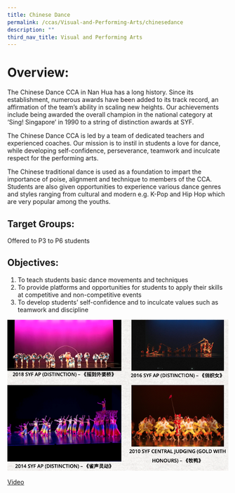 ```yaml
---
title: Chinese Dance
permalink: /ccas/Visual-and-Performing-Arts/chinesedance
description: ""
third_nav_title: Visual and Performing Arts
---
```

# Overview:

The Chinese Dance CCA in Nan Hua has a long history. Since its establishment, numerous awards have been added to its track record, an affirmation of the team’s ability in scaling new heights. Our achievements include being awarded the overall champion in the national category at ‘Sing! Singapore’ in 1990 to a string of distinction awards at SYF.

The Chinese Dance CCA is led by a team of dedicated teachers and experienced coaches. Our mission is to instil in students a love for dance, while developing self-confidence, perseverance, teamwork and inculcate respect for the performing arts.

The Chinese traditional dance is used as a foundation to impart the importance of poise, alignment and technique to members of the CCA. Students are also given opportunities to experience various dance genres and styles ranging from cultural and modern e.g. K-Pop and Hip Hop which are very popular among the youths.

## Target Groups:

Offered to P3 to P6 students

## Objectives:

1. To teach students basic dance movements and techniques
2. To provide platforms and opportunities for students to apply their skills at competitive and non-competitive events
3. To develop students’ self-confidence and to inculcate values such as teamwork and discipline

![](/images/nanhuass9.png)

[Video](https://drive.google.com/file/d/1JXiK0GR6gH6Nvq8uZKfHOlHZcN8I4sKv/view)
